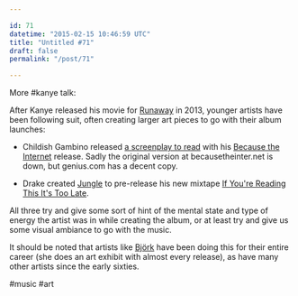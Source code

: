 ```yaml
---

id: 71
datetime: "2015-02-15 10:46:59 UTC"
title: "Untitled #71"
draft: false
permalink: "/post/71"

---
```


More #kanye talk:

After Kanye released his movie for [Runaway](https://www.youtube.com/watch?v=Jg5wkZ-dJXA) in 2013, younger artists have been following suit, often creating larger art pieces to go with their album launches:

 - Childish Gambino released [a screenplay to read](http://genius.com/albums/Childish-gambino/Because-the-internet-screenplay) with his [Because the Internet](https://en.wikipedia.org/wiki/Because_the_Internet) release. Sadly the original version at becausetheinter.net is down, but genius.com has a decent copy.

 - Drake created [Jungle](https://vimeo.com/119416353) to pre-release his new mixtape [If You're Reading This It's Too Late](https://en.wikipedia.org/wiki/If_You%!re_Reading_This_It%!s_Too_Late).

All three try and give some sort of hint of the mental state and type of energy the artist was in while creating the album, or at least try and give us some visual ambiance to go with the music.

It should be noted that artists like [Björk](https://en.wikipedia.org/wiki/Bj%!C3%!B6rk) have been doing this for their entire career (she does an art exhibit with almost every release), as have many other artists since the early sixties.

#music #art

